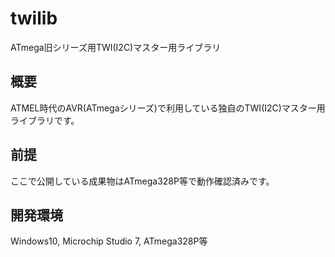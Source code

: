 # twilib
ATmega旧シリーズ用TWI(I2C)マスター用ライブラリ

## 概要
ATMEL時代のAVR(ATmegaシリーズ)で利用している独自のTWI(I2C)マスター用ライブラリです。  

## 前提
ここで公開している成果物はATmega328P等で動作確認済みです。  

## 開発環境
Windows10, Microchip Studio 7, ATmega328P等
